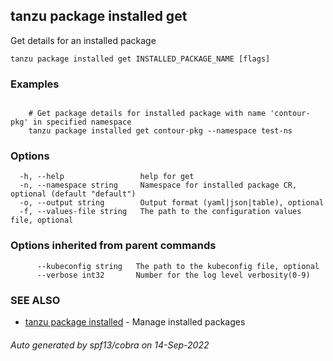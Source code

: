 ## tanzu package installed get

Get details for an installed package

```
tanzu package installed get INSTALLED_PACKAGE_NAME [flags]
```

### Examples

```

    # Get package details for installed package with name 'contour-pkg' in specified namespace 	
    tanzu package installed get contour-pkg --namespace test-ns
```

### Options

```
  -h, --help                 help for get
  -n, --namespace string     Namespace for installed package CR, optional (default "default")
  -o, --output string        Output format (yaml|json|table), optional
  -f, --values-file string   The path to the configuration values file, optional
```

### Options inherited from parent commands

```
      --kubeconfig string   The path to the kubeconfig file, optional
      --verbose int32       Number for the log level verbosity(0-9)
```

### SEE ALSO

* [tanzu package installed](tanzu_package_installed.md)	 - Manage installed packages

###### Auto generated by spf13/cobra on 14-Sep-2022
